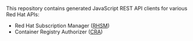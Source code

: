 This repository contains generated JavaScript REST API clients for various Red Hat APIs:
* Red Hat Subscription Manager ([RHSM](packages/rhsm))
* Container Registry Authorizer ([CRA](packages/cra))
